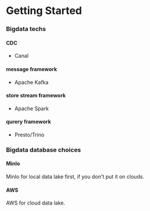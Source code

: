 # Getting Started

### Bigdata techs

#### CDC
- Canal

#### message framework
- Apache Kafka

#### store stream framework
- Apache Spark

#### qurery framework
- Presto/Trino

### Bigdata database choices

#### MinIo

MinIo for local data lake first, if you don't put it on clouds.

#### AWS

AWS for cloud data lake.
